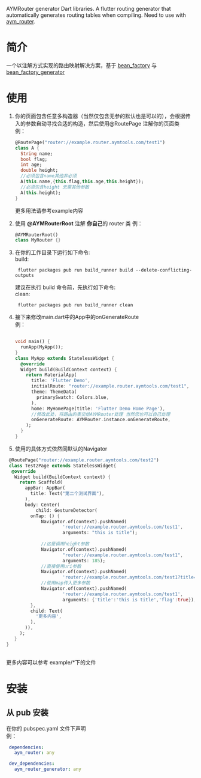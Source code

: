  AYMRouter generator Dart libraries.
 A flutter routing generator that automatically generates routing tables when compiling. 
 Need to use with [aym_router](https://pub.dev/packages/aym_router).
 
 # 简介
 
 一个以注解方式实现的路由映射解决方案，基于 [bean_factory](https://pub.dev/packages/bean_factory) 与  [bean_factory_generator](https://pub.dev/packages/bean_factory_generator) 
 
 # 使用
 
 1. 你的页面包含任意多构造器（当然仅包含无参的默认也是可以的），会根据传入的参数自动寻找合适的构造，然后使用@RoutePage 注解你的页面类  
    例：
 
    ```Dart
    @RoutePage("router://example.router.aymtools.com/test1")
    class A {
      String name;
      bool flag;
      int age;
      double height;
      //必须包含name其他非必须
      A(this.name,{this.flag,this.age,this.height});
      //必须包含height 无需其他参数
      A(this.height);
    }
    ```
    更多用法请参考example内容
  
 2. 使用 **@AYMRouterRoot** 注解 **你自己**的 router 类
    例：
 
    ```Dart
    @AYMRouterRoot()
    class MyRouter {}
    ```
 
 3. 在你的工作目录下运行如下命令:  
    build:
 
    ```shell
     flutter packages pub run build_runner build --delete-conflicting-outputs
    ```
 
    建议在执行 build 命令前，先执行如下命令:  
     clean:
 
    ```shell
     flutter packages pub run build_runner clean
    ```
 
 4. 接下来修改main.dart中的App中的onGenerateRoute  
    例：
 
    ```Dart
      
    void main() {
      runApp(MyApp());
    }
    class MyApp extends StatelessWidget {
      @override
      Widget build(BuildContext context) {
        return MaterialApp(
          title: 'Flutter Demo',
          initialRoute: "router://example.router.aymtools.com/test1",
          theme: ThemeData(
            primarySwatch: Colors.blue,
          ),
          home: MyHomePage(title: 'Flutter Demo Home Page'),
          //修改此处，将路由的表交给AYMRouter处理 当然您也可以自己处理
          onGenerateRoute: AYMRouter.instance.onGenerateRoute,
        );
      }
    }
    ```
    
 5. 使用的具体方式依然同默认的Navigator
 
   ```Dart
    @RoutePage("router://example.router.aymtools.com/test2")
    class Test2Page extends StatelessWidget{
     @override
      Widget build(BuildContext context) {
        return Scaffold(
          appBar: AppBar(
            title: Text("第二个测试界面"),
          ),
          body: Center(
              child: GestureDetector(
            onTap: () { 
                Navigator.of(context).pushNamed(
                        'router://example.router.aymtools.com/test1',
                        arguments: "this is title"); 
                    
                //这是调用height参数
                Navigator.of(context).pushNamed(
                        "router://example.router.aymtools.com/test1",
                        arguments: 185); 
                //直接使用uri参数
                Navigator.of(context).pushNamed(
                        'router://example.router.aymtools.com/test1?title=mytitle'); 
                //使用map传入更多参数
                Navigator.of(context).pushNamed(
                        'router://example.router.aymtools.com/test1',
                        arguments: {'title':'this is title','flag':true}); 
            },
            child: Text(
              '更多内容',
            ),
          )),
        );
      }
   }
    
   ```


更多内容可以参考 example/\*下的文件
 
 # 安装
 
 ## 从 pub 安装
 
 在你的 pubspec.yaml 文件下声明  
 例：
 
 ```yaml
  dependencies:
    aym_router: any

  dev_dependencies:
    aym_router_generator: any
 ```
 